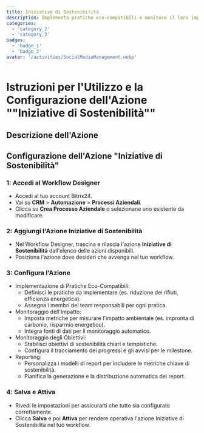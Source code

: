 ```yaml
---
title: Iniziative di Sostenibilità
description: Implementa pratiche eco-compatibili e monitora il loro impatto.
categories: 
  - 'category_2'
  - 'category_3'
badges: 
  - 'badge_1'
  - 'badge_2'
avatar: '/activities/SocialMediaManagement.webp'
---
```


# Istruzioni per l'Utilizzo e la Configurazione dell'Azione ""Iniziative di Sostenibilità""

## Descrizione dell'Azione

## **Configurazione dell'Azione "Iniziative di Sostenibilità"**

### 1: Accedi al Workflow Designer
- Accedi al tuo account Bitrix24.
- Vai su **CRM** > **Automazione** > **Processi Aziendali**.
- Clicca su **Crea Processo Aziendale** o selezionane uno esistente da modificare.

### 2: Aggiungi l'Azione Iniziative di Sostenibilità
- Nel Workflow Designer, trascina e rilascia l'azione **Iniziative di Sostenibilità** dall'elenco delle azioni disponibili.
- Posiziona l'azione dove desideri che avvenga nel tuo workflow.

### 3: Configura l'Azione
- Implementazione di Pratiche Eco-Compatibili:
  - Definisci le pratiche da implementare (es. riduzione dei rifiuti, efficienza energetica).
  - Assegna i membri del team responsabili per ogni pratica.
- Monitoraggio dell'Impatto:
  - Imposta metriche per misurare l'impatto ambientale (es. impronta di carbonio, risparmio energetico).
  - Integra fonti di dati per il monitoraggio automatico.
- Monitoraggio degli Obiettivi:
  - Stabilisci obiettivi di sostenibilità chiari e tempistiche.
  - Configura il tracciamento dei progressi e gli avvisi per le milestone.
- Reporting:
  - Personalizza i modelli di report per includere le metriche chiave di sostenibilità.
  - Pianifica la generazione e la distribuzione automatica dei report.

### 4: Salva e Attiva
- Rivedi le impostazioni per assicurarti che tutto sia configurato correttamente.
- Clicca **Salva** e poi **Attiva** per rendere operativa l'azione Iniziative di Sostenibilità nel tuo workflow.